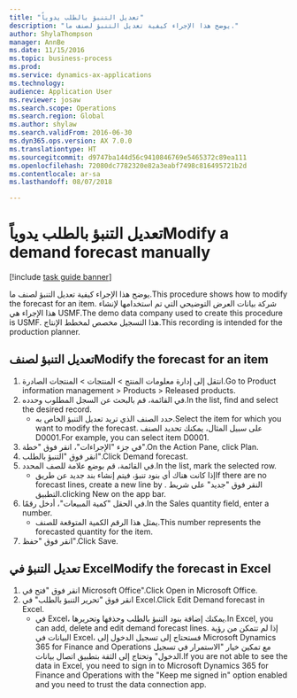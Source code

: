 ```yaml
--- 
title: "تعديل التنبؤ بالطلب يدوياً"
description: "يوضح هذا الإجراء كيفية تعديل التنبؤ لصنف ما."
author: ShylaThompson
manager: AnnBe
ms.date: 11/15/2016
ms.topic: business-process
ms.prod: 
ms.service: dynamics-ax-applications
ms.technology: 
audience: Application User
ms.reviewer: josaw
ms.search.scope: Operations
ms.search.region: Global
ms.author: shylaw
ms.search.validFrom: 2016-06-30
ms.dyn365.ops.version: AX 7.0.0
ms.translationtype: HT
ms.sourcegitcommit: d9747ba144d56c9410846769e5465372c89ea111
ms.openlocfilehash: 72080dc7782320e82a3eabf7498c816495721b2d
ms.contentlocale: ar-sa
ms.lasthandoff: 08/07/2018

---
```

# <a name="modify-a-demand-forecast-manually"></a><span data-ttu-id="7b0c4-103">تعديل التنبؤ بالطلب يدوياً</span><span class="sxs-lookup"><span data-stu-id="7b0c4-103">Modify a demand forecast manually</span></span>

[!include [task guide banner](../../includes/task-guide-banner.md)]

<span data-ttu-id="7b0c4-104">يوضح هذا الإجراء كيفية تعديل التنبؤ لصنف ما.</span><span class="sxs-lookup"><span data-stu-id="7b0c4-104">This procedure shows how to modify the forecast for an item.</span></span> <span data-ttu-id="7b0c4-105">شركة بيانات العرض التوضيحي التي تم استخدامها لإنشاء هذا الإجراء هي USMF.</span><span class="sxs-lookup"><span data-stu-id="7b0c4-105">The demo data company used to create this procedure is USMF.</span></span> <span data-ttu-id="7b0c4-106">هذا التسجيل مخصص لمخطط الإنتاج‬.</span><span class="sxs-lookup"><span data-stu-id="7b0c4-106">This recording is intended for the production planner.</span></span> 


## <a name="modify-the-forecast-for-an-item"></a><span data-ttu-id="7b0c4-107">تعديل التنبؤ لصنف</span><span class="sxs-lookup"><span data-stu-id="7b0c4-107">Modify the forecast for an item</span></span>
1. <span data-ttu-id="7b0c4-108">انتقل إلى إدارة معلومات المنتج > المنتجات > المنتجات الصادرة.</span><span class="sxs-lookup"><span data-stu-id="7b0c4-108">Go to Product information management > Products > Released products.</span></span>
2. <span data-ttu-id="7b0c4-109">في القائمة، قم بالبحث عن السجل المطلوب وحدده.</span><span class="sxs-lookup"><span data-stu-id="7b0c4-109">In the list, find and select the desired record.</span></span>
    * <span data-ttu-id="7b0c4-110">حدد الصنف الذي تريد تعديل التنبؤ الخاص به.</span><span class="sxs-lookup"><span data-stu-id="7b0c4-110">Select the item for which you want to modify the forecast.</span></span> <span data-ttu-id="7b0c4-111">على سبيل المثال، يمكنك تحديد الصنف D0001.</span><span class="sxs-lookup"><span data-stu-id="7b0c4-111">For example, you can select item D0001.</span></span>  
3. <span data-ttu-id="7b0c4-112">في جزء "الإجراءات"، انقر فوق "خطة".</span><span class="sxs-lookup"><span data-stu-id="7b0c4-112">On the Action Pane, click Plan.</span></span>
4. <span data-ttu-id="7b0c4-113">انقر فوق "التنبؤ بالطلب".</span><span class="sxs-lookup"><span data-stu-id="7b0c4-113">Click Demand forecast.</span></span>
5. <span data-ttu-id="7b0c4-114">في القائمة، قم بوضع علامة للصف المحدد.</span><span class="sxs-lookup"><span data-stu-id="7b0c4-114">In the list, mark the selected row.</span></span>
    * <span data-ttu-id="7b0c4-115">إذا كانت هناك أي بنود تنبؤ، فيتم إنشاء بند جديد عن طريق</span><span class="sxs-lookup"><span data-stu-id="7b0c4-115">If there are no forecast lines, create a new line by  .</span></span> <span data-ttu-id="7b0c4-116">النقر فوق "جديد" على شريط التطبيق.</span><span class="sxs-lookup"><span data-stu-id="7b0c4-116">clicking New on the app bar.</span></span>  
6. <span data-ttu-id="7b0c4-117">في الحقل "كمية المبيعات"، أدخل رقمًا.</span><span class="sxs-lookup"><span data-stu-id="7b0c4-117">In the Sales quantity field, enter a number.</span></span>
    * <span data-ttu-id="7b0c4-118">يمثل هذا الرقم الكمية المتوقعة للصنف.</span><span class="sxs-lookup"><span data-stu-id="7b0c4-118">This number represents the forecasted quantity for the item.</span></span>  
7. <span data-ttu-id="7b0c4-119">انقر فوق "حفظ".</span><span class="sxs-lookup"><span data-stu-id="7b0c4-119">Click Save.</span></span>

## <a name="modify-the-forecast-in-excel"></a><span data-ttu-id="7b0c4-120">تعديل التنبؤ في Excel</span><span class="sxs-lookup"><span data-stu-id="7b0c4-120">Modify the forecast in Excel</span></span>
1. <span data-ttu-id="7b0c4-121">انقر فوق "فتح في Microsoft Office".</span><span class="sxs-lookup"><span data-stu-id="7b0c4-121">Click Open in Microsoft Office.</span></span>
2. <span data-ttu-id="7b0c4-122">انقر فوق "تحرير التنبؤ بالطلب" في Excel.</span><span class="sxs-lookup"><span data-stu-id="7b0c4-122">Click Edit Demand forecast in Excel.</span></span>
    * <span data-ttu-id="7b0c4-123">في Excel، يمكنك إضافة بنود التنبؤ بالطلب وحذفها وتحريرها.</span><span class="sxs-lookup"><span data-stu-id="7b0c4-123">In Excel, you can add, delete and edit demand forecast lines.</span></span> <span data-ttu-id="7b0c4-124">إذا لم تتمكن من رؤية البيانات في Excel، فستحتاج إلى تسجيل الدخول إلى Microsoft Dynamics 365 for Finance and Operations مع تمكين خيار "الاستمرار في تسجيل الدخول" وتحتاج إلى الثقة بتطبيق اتصال بيانات.</span><span class="sxs-lookup"><span data-stu-id="7b0c4-124">If you are not able to see the data in Excel, you need to sign in to Microsoft Dynamics 365 for Finance and Operations with the "Keep me signed in" option enabled and you need to trust the data connection app.</span></span>  


